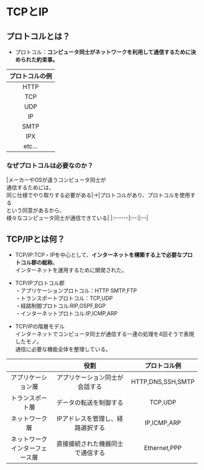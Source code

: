 # TCPとIP  
## プロトコルとは？  
* プロトコル：**コンピュータ同士がネットワークを利用して通信するために決められた約束事。**  

|プロトコルの例|
|:---------:|
|HTTP|
|TCP|
|UDP|
|IP|
|SMTP|
|IPX|
|etc…|

### なぜプロトコルは必要なのか？  

|メーカーやOSが違うコンピュータ同士が<br>通信するためには、<br>同じ仕様でやり取りする必要がある|→|プロトコルがあり、プロトコルを使用する<br>という同意があるから、<br>
様々なコンピュータ同士が通信できている|
|:------|:--:|:--|

## TCP/IPとは何？  
* TCP/IP:TCP・IPを中心として、**インターネットを構築する上で必要なプロトコル郡の総称**。<br>インターネットを運用するために開発された。  

* TCP/IPプロトコル郡  
・アプリケーションプロトコル：HTTP SMTP,FTP  
・トランスポートプロトコル：TCP,UDP  
・経路制御プロトコル:RIP,OSPF,BGP  
・インターネットプロトコル:IP,ICMP,ARP  

* TCP/IPの階層モデル<br>インターネットでコンピュータ同士が通信する一連の処理を4回そうで表現したモノ。<br>通信に必要な機能全体を整理している。  

||役割|プロトコル例|
|:--:|:--:|:--:|
|アプリケーション層|アプリケーション同士が会話する|HTTP,DNS,SSH,SMTP|
|トランスポート層|データの転送を制御する|TCP,UDP|
|ネットワーク層|IPアドレスを管理し、経路選択する|IP,ICMP,ARP|
|ネットワーク<br>インターフェース層|直接接続された機器同士で通信する|Ethernet,PPP|









  
